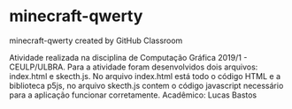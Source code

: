 # minecraft-qwerty
minecraft-qwerty created by GitHub Classroom


Atividade realizada na disciplina de Computação Gráfica 2019/1 - CEULP/ULBRA. 
Para a atividade foram desenvolvidos dois arquivos: index.html e skecth.js.
No arquivo index.html está todo o código HTML e a biblioteca p5js, 
no arquivo skecth.js contem o código javascript necessário para a aplicação funcionar corretamente.
Acadêmico: Lucas Bastos
